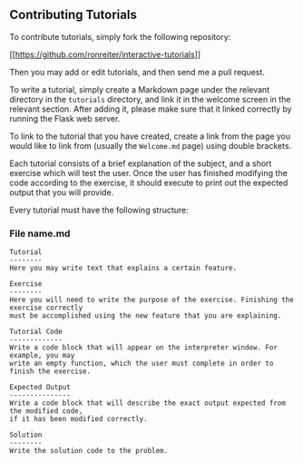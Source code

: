 Contributing Tutorials
----------------------

To contribute tutorials, simply fork the following repository:

[[https://github.com/ronreiter/interactive-tutorials]]

Then you may add or edit tutorials, and then send me a pull request.

To write a tutorial, simply create a Markdown page under the relevant directory in the `tutorials` directory, and link it in the welcome screen in the relevant section. After adding it, please make sure that it linked correctly by running the Flask web server.

To link to the tutorial that you have created, create a link from the page you would like to link from (usually the `Welcome.md` page) using double brackets.

Each tutorial consists of a brief explanation of the subject, and a short exercise which will test the user. Once the user has finished modifying the code according to the exercise, it should execute to print out the expected output that you will provide.

Every tutorial must have the following structure:

### File name.md

    Tutorial
    --------
    Here you may write text that explains a certain feature.

    Exercise
    --------
    Here you will need to write the purpose of the exercise. Finishing the exercise correctly
    must be accomplished using the new feature that you are explaining.

    Tutorial Code
    -------------
    Write a code block that will appear on the interpreter window. For example, you may
    write an empty function, which the user must complete in order to finish the exercise.

    Expected Output
    ---------------
    Write a code block that will describe the exact output expected from the modified code,
    if it has been modified correctly.

    Solution
    --------
    Write the solution code to the problem.

